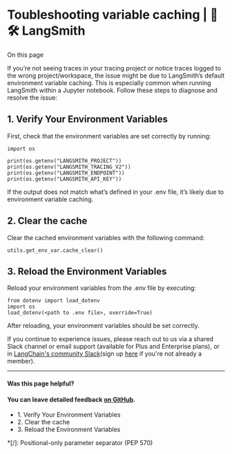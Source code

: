 # Toubleshooting variable caching | 🦜️🛠️ LangSmith

On this page

If you’re not seeing traces in your tracing project or notice traces logged to the wrong project/workspace, the issue might be due to LangSmith’s default environment variable caching. This is especially common when running LangSmith within a Jupyter notebook. Follow these steps to diagnose and resolve the issue:

## 1\. Verify Your Environment Variables​

First, check that the environment variables are set correctly by running:
    
    
    import os  
      
    print(os.getenv("LANGSMITH_PROJECT"))  
    print(os.getenv("LANGSMITH_TRACING_V2"))  
    print(os.getenv("LANGSMITH_ENDPOINT"))  
    print(os.getenv("LANGSMITH_API_KEY"))  
    

If the output does not match what’s defined in your .env file, it’s likely due to environment variable caching.

## 2\. Clear the cache​

Clear the cached environment variables with the following command:
    
    
    utils.get_env_var.cache_clear()  
    

## 3\. Reload the Environment Variables​

Reload your environment variables from the .env file by executing:
    
    
    from dotenv import load_dotenv  
    import os  
    load_dotenv(<path to .env file>, override=True)  
    

After reloading, your environment variables should be set correctly.

If you continue to experience issues, please reach out to us via a shared Slack channel or email support (available for Plus and Enterprise plans), or in [LangChain's community Slack](https://langchaincommunity.slack.com/)(sign up [here](https://www.langchain.com/join-community) if you're not already a member).

* * *

#### Was this page helpful?

  

#### You can leave detailed feedback [on GitHub](https://github.com/langchain-ai/langsmith-docs/issues/new?title=DOC%3A+%3CPlease+write+a+comprehensive+title+after+the+%27DOC%3A+%27+prefix%3E).

  * 1\. Verify Your Environment Variables
  * 2\. Clear the cache
  * 3\. Reload the Environment Variables

  *[/]: Positional-only parameter separator (PEP 570)